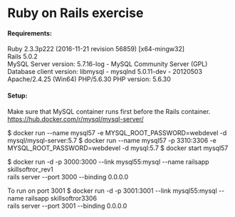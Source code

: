 # Ruby on Rails exercise

#### Requirements:   
Ruby 2.3.3p222 (2016-11-21 revision 56859) [x64-mingw32]   
Rails 5.0.2   
MySQL Server version: 5.7.16-log - MySQL Community Server (GPL)   
Database client version: libmysql - mysqlnd 5.0.11-dev - 20120503   
Apache/2.4.25 (Win64) PHP/5.6.30
PHP version: 5.6.30

#### Setup:   
Make sure that MySQL container runs first before the Rails container.
https://hub.docker.com/r/mysql/mysql-server/

$ docker run --name mysql57 -e MYSQL_ROOT_PASSWORD=webdevel -d mysql/mysql-server:5.7
$ docker run --name mysql57 -p 3310:3306 -e MYSQL_ROOT_PASSWORD=webdevel -d mysql:5.7
$ docker start mysql57

$ docker run -d -p 3000:3000 --link mysql55:mysql --name railsapp skillsoftror_rev1 \
 rails server --port 3000 --binding 0.0.0.0


To run on port 3001
$ docker run -d -p 3001:3001 --link mysql55:mysql --name railsapp skillsoftror3306 \
 rails server --port 3001 --binding 0.0.0.0
